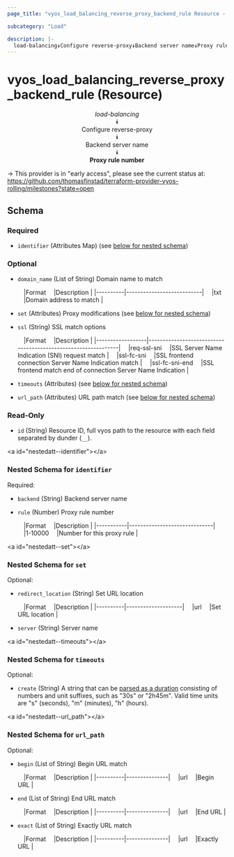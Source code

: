 ```yaml
---
page_title: "vyos_load_balancing_reverse_proxy_backend_rule Resource - vyos"

subcategory: "Load"

description: |- 
  load-balancing⯯Configure reverse-proxy⯯Backend server name⯯Proxy rule number
---
```


# vyos_load_balancing_reverse_proxy_backend_rule (Resource)
<center>

*load-balancing*  
⯯  
Configure reverse-proxy  
⯯  
Backend server name  
⯯  
**Proxy rule number**


</center>

-> This provider is in "early access", please see the current status at: https://github.com/thomasfinstad/terraform-provider-vyos-rolling/milestones?state=open

## Schema

### Required

- `identifier` (Attributes Map) (see [below for nested schema](#nestedatt--identifier))

### Optional

- `domain_name` (List of String) Domain name to match

    &emsp;|Format  &emsp;|Description              |
    |----------|---------------------------|
    &emsp;|txt     &emsp;|Domain address to match  |
- `set` (Attributes) Proxy modifications (see [below for nested schema](#nestedatt--set))
- `ssl` (String) SSL match options

    &emsp;|Format          &emsp;|Description                                                  |
    |------------------|---------------------------------------------------------------|
    &emsp;|req-ssl-sni     &emsp;|SSL Server Name Indication (SNI) request match               |
    &emsp;|ssl-fc-sni      &emsp;|SSL frontend connection Server Name Indication match         |
    &emsp;|ssl-fc-sni-end  &emsp;|SSL frontend match end of connection Server Name Indication  |
- `timeouts` (Attributes) (see [below for nested schema](#nestedatt--timeouts))
- `url_path` (Attributes) URL path match (see [below for nested schema](#nestedatt--url_path))

### Read-Only

- `id` (String) Resource ID, full vyos path to the resource with each field separated by dunder (`__`).

&lt;a id=&#34;nestedatt--identifier&#34;&gt;&lt;/a&gt;
### Nested Schema for `identifier`

Required:

- `backend` (String) Backend server name
- `rule` (Number) Proxy rule number

    &emsp;|Format   &emsp;|Description                 |
    |-----------|------------------------------|
    &emsp;|1-10000  &emsp;|Number for this proxy rule  |


&lt;a id=&#34;nestedatt--set&#34;&gt;&lt;/a&gt;
### Nested Schema for `set`

Optional:

- `redirect_location` (String) Set URL location

    &emsp;|Format  &emsp;|Description       |
    |----------|--------------------|
    &emsp;|url     &emsp;|Set URL location  |
- `server` (String) Server name


&lt;a id=&#34;nestedatt--timeouts&#34;&gt;&lt;/a&gt;
### Nested Schema for `timeouts`

Optional:

- `create` (String) A string that can be [parsed as a duration](https://pkg.go.dev/time#ParseDuration) consisting of numbers and unit suffixes, such as &#34;30s&#34; or &#34;2h45m&#34;. Valid time units are &#34;s&#34; (seconds), &#34;m&#34; (minutes), &#34;h&#34; (hours).


&lt;a id=&#34;nestedatt--url_path&#34;&gt;&lt;/a&gt;
### Nested Schema for `url_path`

Optional:

- `begin` (List of String) Begin URL match

    &emsp;|Format  &emsp;|Description  |
    |----------|---------------|
    &emsp;|url     &emsp;|Begin URL    |
- `end` (List of String) End URL match

    &emsp;|Format  &emsp;|Description  |
    |----------|---------------|
    &emsp;|url     &emsp;|End URL      |
- `exact` (List of String) Exactly URL match

    &emsp;|Format  &emsp;|Description  |
    |----------|---------------|
    &emsp;|url     &emsp;|Exactly URL  |  
